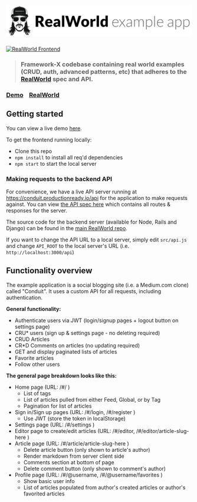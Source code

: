 # ![Framework-X Example App](project-logo.png)

[![RealWorld Frontend](https://img.shields.io/badge/realworld-frontend-%23783578.svg)](http://realworld.io)

> ### Framework-X codebase containing real world examples (CRUD, auth, advanced patterns, etc) that adheres to the [RealWorld](https://github.com/gothinkster/realworld-example-apps) spec and API.



### [Demo](https://codesandbox.io/s/github/CoNarrative/framework-x/tree/master/examples/realworld)&nbsp;&nbsp;&nbsp;&nbsp;[RealWorld](https://github.com/gothinkster/realworld)



## Getting started

You can view a live demo [here](https://codesandbox.io/s/github/CoNarrative/framework-x/tree/master/examples/realworld).

To get the frontend running locally:

- Clone this repo
- `npm install` to install all req'd dependencies
- `npm start` to start the local server

 
### Making requests to the backend API

For convenience, we have a live API server running at https://conduit.productionready.io/api for the application to make requests against. You can view [the API spec here](https://github.com/GoThinkster/productionready/blob/master/api) which contains all routes & responses for the server.

The source code for the backend server (available for Node, Rails and Django) can be found in the [main RealWorld repo](https://github.com/gothinkster/realworld).

If you want to change the API URL to a local server, simply edit
`src/api.js` and change `API_ROOT` to the local server's URL (i.e.
`http://localhost:3000/api`)


## Functionality overview

The example application is a social blogging site (i.e. a Medium.com
clone) called "Conduit". It uses a custom API for all requests,
including authentication.

**General functionality:**

- Authenticate users via JWT (login/signup pages + logout button on settings page)
- CRU* users (sign up & settings page - no deleting required)
- CRUD Articles
- CR*D Comments on articles (no updating required)
- GET and display paginated lists of articles
- Favorite articles
- Follow other users

**The general page breakdown looks like this:**

- Home page (URL: /#/ )
    - List of tags
    - List of articles pulled from either Feed, Global, or by Tag
    - Pagination for list of articles
- Sign in/Sign up pages (URL: /#/login, /#/register )
    - Use JWT (store the token in localStorage)
- Settings page (URL: /#/settings )
- Editor page to create/edit articles (URL: /#/editor, /#/editor/article-slug-here )
- Article page (URL: /#/article/article-slug-here )
    - Delete article button (only shown to article's author)
    - Render markdown from server client side
    - Comments section at bottom of page
    - Delete comment button (only shown to comment's author)
- Profile page (URL: /#/@username, /#/@username/favorites )
    - Show basic user info
    - List of articles populated from author's created articles or author's favorited articles

<br />
